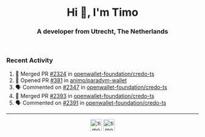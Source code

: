 <h1 align="center">Hi 👋, I'm Timo</h1>
<h3 align="center">A developer from Utrecht, The Netherlands</h3>
<br/>
<!-- https://github.com/rahuldkjain/github-profile-readme-generator --!>

<!--  <p align="left"><img src="https://github-readme-stats.vercel.app/api?username=timoglastra&show_icons=true&count_private=true&" alt="timoglastra" /></p> --!>

<!--
Github language stats
<p align="left"><img src="https://github-readme-stats.vercel.app/api/top-langs/?username=timoglastra&layout=compact" alt="timoglastra" /><p>
-->

<!-- Codestats language stats -->
<!-- <p align="left"><img src="https://codestats-readme.vercel.app/api/top-langs/?username=timoglastra&layout=compact&language_count=12" alt="timoglastra" /><p>    --!>
  
<h3>Recent Activity</h3>

<!--START_SECTION:activity-->
1. 🎉 Merged PR [#2324](https://github.com/openwallet-foundation/credo-ts/pull/2324) in [openwallet-foundation/credo-ts](https://github.com/openwallet-foundation/credo-ts)
2. 💪 Opened PR [#381](https://github.com/animo/paradym-wallet/pull/381) in [animo/paradym-wallet](https://github.com/animo/paradym-wallet)
3. 🗣 Commented on [#2347](https://github.com/openwallet-foundation/credo-ts/pull/2347#issuecomment-3302649458) in [openwallet-foundation/credo-ts](https://github.com/openwallet-foundation/credo-ts)
4. 🎉 Merged PR [#2393](https://github.com/openwallet-foundation/credo-ts/pull/2393) in [openwallet-foundation/credo-ts](https://github.com/openwallet-foundation/credo-ts)
5. 🗣 Commented on [#2391](https://github.com/openwallet-foundation/credo-ts/pull/2391#issuecomment-3302590555) in [openwallet-foundation/credo-ts](https://github.com/openwallet-foundation/credo-ts)
<!--END_SECTION:activity-->

---

<p align="center">
<a href="https://twitter.com/timoglastra" target="blank"><img align="center" src="https://cdn.jsdelivr.net/npm/simple-icons@3.0.1/icons/twitter.svg" alt="timoglastra" height="30" width="30" /></a>
<a href="https://linkedin.com/in/timoglastra" target="blank"><img align="center" src="https://cdn.jsdelivr.net/npm/simple-icons@3.0.1/icons/linkedin.svg" alt="timoglastra" height="30" width="30" /></a>
</p>



